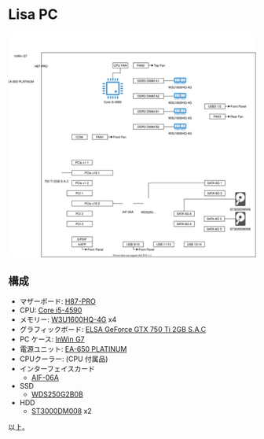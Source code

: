 # Lisa PC

![Desktop Inside](desktop-inside.svg)

## 構成
- マザーボード: [H87-PRO](https://www.asus.com/jp/supportonly/H87-PRO/HelpDesk_Manual)
- CPU: [Core i5-4590](https://ark.intel.com/content/www/jp/ja/ark/products/80815/intel-core-i5-4590-processor-6m-cache-up-to-3-70-ghz.html)
- メモリー: [W3U1600HQ-4G](https://www.cfd.co.jp/product/memory/desk-ddr3/w3u1600hq/) x4
- グラフィックボード: [ELSA GeForce GTX 750 Ti 2GB S.A.C](https://www.elsa-jp.co.jp/products/detail/geforce-gtx750ti-2gb-sac/)
- PC ケース: [InWin G7](https://www.in-win.com/ja/gaming-chassis/G7/)
- 電源ユニット: [EA-650 PLATINUM](https://www.links.co.jp/item/ea-650-platinum-rev2/)
- CPUクーラー: (CPU 付属品)
- インターフェイスカード
  - [AIF-06A](https://www.ainex.jp/products/aif-06a/)
- SSD
  - [WDS250G2B0B](https://shop.westerndigital.com/ja-jp/products/internal-drives/wd-blue-sata-m-2-ssd)
- HDD
  - [ST3000DM008](https://www.seagate.com/jp/ja/support/internal-hard-drives/desktop-hard-drives/barracuda-3-5/) x2

以上。
